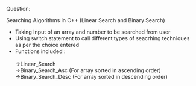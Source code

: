 Question:

Searching Algorithms in C++ (Linear Search and Binary Search)

- Taking Input of an array and number to be searched from user 
- Using switch statement to call different types of seacrhing techniques as per the choice entered
- Functions included :   
                        </br>
                        ->Linear_Search
                        </br>
                        ->Binary_Search_Asc (For array sorted in ascending order)
                        </br>
                        ->Binary_Search_Desc (For array sorted in descending order)

